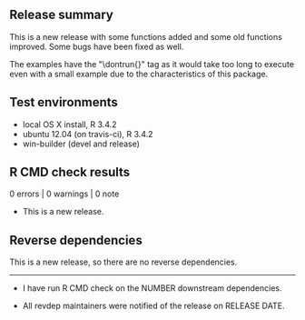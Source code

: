 ## Release summary
This is a new release with some functions added and some old functions improved.
Some bugs have been fixed as well.

The examples have the "\dontrun{}" tag as it would take too long to execute even with a small example due to the characteristics of this package.

## Test environments
* local OS X install, R 3.4.2
* ubuntu 12.04 (on travis-ci), R 3.4.2
* win-builder (devel and release)

## R CMD check results

0 errors | 0 warnings | 0 note

* This is a new release.

## Reverse dependencies

This is a new release, so there are no reverse dependencies.

---

* I have run R CMD check on the NUMBER downstream dependencies.

* All revdep maintainers were notified of the release on RELEASE DATE.
